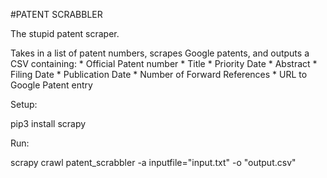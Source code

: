 #PATENT SCRABBLER

The stupid patent scraper.

Takes in a list of patent numbers, scrapes Google patents, and outputs a CSV containing:
    * Official Patent number
    * Title
    * Priority Date
    * Abstract
    * Filing Date
    * Publication Date
    * Number of Forward References
    * URL to Google Patent entry

Setup:

pip3 install scrapy

Run:

scrapy crawl patent_scrabbler -a inputfile="input.txt" -o "output.csv"